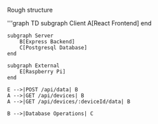 Rough structure

'''graph TD
    subgraph Client
        A[React Frontend]
    end

    subgraph Server
        B[Express Backend]
        C[Postgresql Database]
    end

    subgraph External
        E[Raspberry Pi]
    end

    E -->|POST /api/data| B
    A -->|GET /api/devices| B
    A -->|GET /api/devices/:deviceId/data| B

    B -->|Database Operations| C
